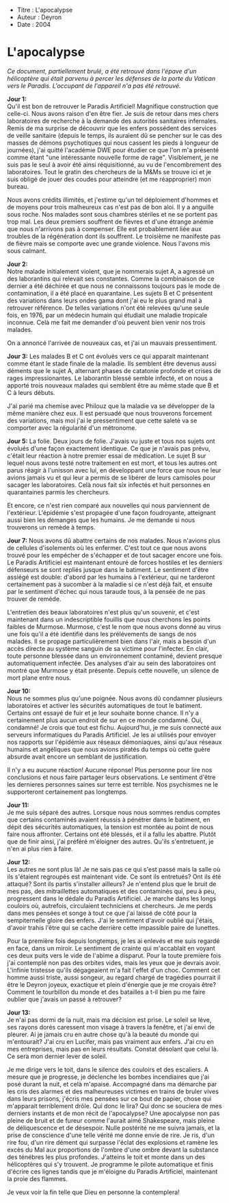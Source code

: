 * Titre : L'apocalypse
* Auteur : Deyron
* Date : 2004

L'apocalypse
============

*Ce document, partiellement brulé, a été retrouvé dans l'épave d'un hélicoptère qui était parvenu à percer les défenses de la porte du Vatican vers le Paradis. L'occupant de l'appareil n'a pas été retrouvé.*


**Jour 1:**  
Qu'il est bon de retrouver le Paradis Artificiel! Magnifique construction que celle-ci. Nous avons raison d'en être fier. Je suis de retour dans mes chers laboratoires de recherche à la demande des autorités sanitaires infernales. Remis de ma surprise de découvrir que les enfers possédent des services de veille sanitaire (depuis le temps, ils auraient dû se pencher sur le cas des masses de démons psychotiques qui nous cassent les pieds à longueur de journées), j'ai quitté l'académie DWE pour étudier ce que l'on m'a présenté comme étant "une intéressante nouvelle forme de rage".
Visiblement, je ne suis pas le seul à avoir été ainsi réquisitionné, au vu de l'encombrement des laboratoires. Tout le gratin des chercheurs de la M&Ms se trouve ici et je suis obligé de jouer des coudes pour atteindre (et me réapproprier) mon bureau.

Nous avons crédits illimités, et j'estime qu'un tel déploiement d'hommes et de moyens pour trois malheureux cas n'est pas de bon aloi. Il y a anguille sous roche. Nos malades sont sous chambres stériles et ne se portent pas trop mal. Les deux premiers souffrent de fièvres et d'une étrange anémie que nous n'arrivons pas à compenser. Elle est probablement liée aux troubles de la régénération dont ils souffrent. Le troisième ne manifeste pas de fièvre mais se comporte avec une grande violence. Nous l'avons mis sous calmant.

**Jour 2:**  
Notre malade initialement violent, que je nommerais sujet A, a agressé un des laborantins qui relevait ses constantes. Comme la combinaison de ce dernier a été déchirée et que nous ne connaissons toujours pas le mode de contamination, il a été placé en quarantaine. Les sujets B et C présentent des variations dans leurs ondes gama dont j'ai eu le plus grand mal à retrouver référence. De telles variations n'ont été relevées qu'une seule fois, en 1976, par un médecin humain qui étudiait une maladie tropicale inconnue. Celà me fait me demander d'où peuvent bien venir nos trois malades.

On a annoncé l'arrivée de nouveaux cas, et j'ai un mauvais pressentiment.

**Jour 3:** 
Les malades B et C ont évolués vers ce qui apparait maintenant comme étant le stade finale de la maladie. Ils semblent être devenus aussi déments que le sujet A, alternant phases de catatonie profonde et crises de rages impressionantes.
Le laborantin blessé semble infecté, et on nous a apporté trois nouveaux malades qui semblent être au même stade que B et C à leurs débuts.

J'ai parié ma chemise avec Philouz que la maladie va se développer de la même manière chez eux. Il est persuadé que nous trouverons forcement des variations, mais moi j'ai le pressentiment que cette saleté va se comporter avec la régularité d'un métronome.

**Jour 5:** 
La folie. Deux jours de folie. J'avais vu juste et tous nos sujets ont évolués d'une façon exactement identique. Ce que je n'avais pas prévu, c'était leur réaction à notre premier essai de médication. Le sujet B sur lequel nous avons testé notre traitement en est mort, et tous les autres ont parus réagir à l'unisson avec lui, en développant une force que nous ne leur avions jamais vu et qui leur a permis de se libérer de leurs camisoles pour sacager les laboratoires.
Celà nous fait six infectés et huit personnes en quarantaines parmis les chercheurs.

Et encore, ce n'est rien comparé aux nouvelles qui nous parviennent de l'extérieur. L'épidémie s'est propagée d'une façon foudroyante, atteignant aussi bien les démanges que les humains.
Je me demande si nous trouverons un remède à temps.

**Jour 7:** 
Nous avons dû abattre certains de nos malades. Nous n'avions plus de cellules d'isolements où les enfermer. C'est tout ce que nous avons trouvé pour les empécher de s'échapper et de tout sacager encore une fois. Le Paradis Artificiel est maintenant entouré de forces hostiles et les derniers défenseurs se sont repliés jusque dans le batiment.
Le sentiment d'être assiégé est double: d'abord par les humains à l'extérieur, qui ne tarderont certainement pas à sucomber à la maladie si ce n'est déjà fait, et ensuite par le sentiment d'échec qui nous taraude tous, à la pensée de ne pas trouver de reméde.

L'entretien des beaux laboratoires n'est plus qu'un souvenir, et c'est maintenant dans un indescriptible fouillis que nous cherchons les points faibles de Murmose. Murmose, c'est le nom que nous avons donné au virus une fois qu'il a été identifié dans les prélévements de sangs de nos malades. Il se propage particulièrement bien dans l'air, mais a besoin d'un accès directe au système sanguin de sa victime pour l'infecter. En clair, toute personne blessée dans un environnement contaminé, devient presque automatiquement infectée.
Des analyses d'air au sein des laboratoires ont montré que Murmose y était présente. Depuis cette nouvelle, un silence de mort plane entre nous.

**Jour 10:**  
Nous ne sommes plus qu'une poignée. Nous avons dû condamner plusieurs laboratoires et activer les sécurités automatiques de tout le batiment. Certains ont essayé de fuir et je leur souhaite bonne chance. Il n'y a certainement plus aucun endroit de sur en ce monde condamné.
Oui, condamné! Je crois que tout est fichu. Aujourd'hui, je me suis connecté aux serveurs informatiques du Paradis Artificiel. Je les ai utilisés pour envoyer nos rapports sur l'épidémie aux réseaux démoniaques, ainsi qu'aux réseaux humains et angéliques que nous avions piratés du temps où cette guère absurde avait encore un semblant de justification.

Il n'y a eu aucune réaction! Aucune réponse! Plus personne pour lire nos conclusions et nous faire partager leurs observations. Le sentiment d'être les dernieres personnes saines sur terre est terrible. Nos psychismes ne le supporteront certainement pas longtemps.

**Jour 11:**  
Je me suis séparé des autres. Lorsque nous nous sommes rendus comptes que certains contaminés avaient réussis à pénétrer dans le batiment, en dépit des sécurités automatiques, la tension est montée au point de nous faire nous affronter. Certains ont été blessés, et il a fallu les abattre. Plutôt que de finir ainsi, j'ai préféré m'éloigner des autres. Qu'ils s'entretuent, je n'en ai plus rien à faire.

**Jour 12:**  
Les autres ne sont plus là! Je ne sais pas ce qui s'est passé mais la salle où ils s'étaient regroupés est maintenant vide. Ce sont ils entretués? Ont ils été attaqué? Sont ils partis s'installer ailleurs? Je n'entend plus que le bruit de mes pas, des mitraillettes automatiques et des contaminés qui, peu à peu, progressent dans le dédale du Paradis Artificiel. Je marche dans les longs couloirs où, autrefois, circulaient techniciens et chercheurs. Je me perds dans mes pensées et songe à tout ce que j'ai laissé de côté pour la sempiternelle gloire des enfers. J'ai le sentiment d'avoir oublié qui j'étais, d'avoir trahis l'être qui se cache derrière cette impassible paire de lunettes.

Pour la première fois depuis longtemps, je les ai enlevés et me suis regardé en face, dans un miroir. Le sentiment de crainte qui m'accablait en voyant ces deux puits vers le vide de l'abime a disparut. Pour la toute première fois j'ai contemplé non pas des orbites vides, mais les yeux que je devrais avoir. L'infinie tristesse qu'ils dégageaient m'a fait l'effet d'un choc. Comment cet homme aussi triste, aussi songeur, au regard chargé de tragédies pourrait il être le Deyron joyeux, exactique et plein d'énergie que je me croyais être? Comment le tourbillon du monde et des batailles a t-il bien pu me faire oublier que j'avais un passé à retrouver?

**Jour 13:**  
Je n'ai pas dormi de la nuit, mais ma décision est prise. Le soleil se léve, ses rayons dorés caressent mon visage à travers la fenêtre, et j'ai envi de pleurer. Ai je jamais cru en autre chose qu'à la beauté du monde qui m'entourait? J'ai cru en Lucifer, mais pas vraiment aux enfers. J'ai cru en mes entreprises, mais pas en leurs résultats. Constat désolant que celui là. Ce sera mon dernier lever de soleil.

Je me dirige vers le toit, dans le silence des couloirs et des escaliers. A mesure que je progresse, je déclenche les bombes incendiaires que j'ai posé durant la nuit, et celà m'apaise. Accompagné dans ma démarche par les cris des alarmes et des malheureuses victimes en trains de bruler vives dans leurs prisons, j'écris mes pensées sur ce bout de papier, chose qui m'apparait terriblement drôle. Qui donc le lira? Qui donc se souciera de mes derniers instants et de mon récit de l'apocalypse? Une apocalypse non pas pleine de bruit et de fureur comme l'aurait aimé Shakespeare, mais pleine de déliquescence et de désespoir. Nulle postérité ne me suivra jamais, et la prise de conscience d'une telle vérité me donne envie de rire. Je ris, d'un rire fou, d'un rire dément qui surpasse l'éclat des explosions et ramène les excès du Mal aux proportions de l'ombre d'une ombre devant la substance des ténébres les plus profondes.
J'atteins le toit et monte dans un des hélicoptères qui s'y trouvent. Je programme le pilote automatique et finis d'écrire ces lignes tandis que je m'éloigne du Paradis Artificiel, maintenant la proie des flammes.

Je veux voir la fin telle que Dieu en personne la contemplera!

